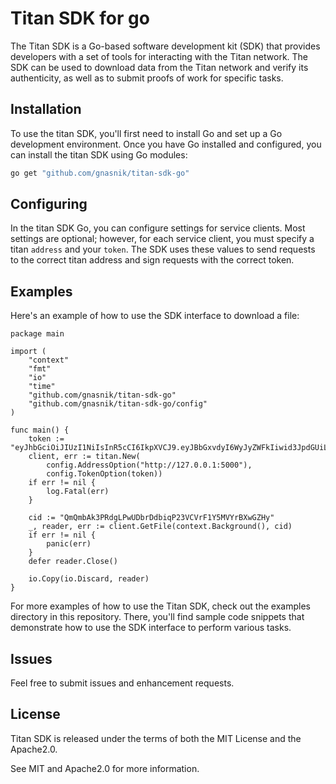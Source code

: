 # Titan SDK for go

The Titan SDK is a Go-based software development kit (SDK) that provides developers with a set of tools for interacting with the Titan network. 
The SDK can be used to download data from the Titan network and verify its authenticity, as well as to submit proofs of work for specific tasks.


## Installation

To use the titan SDK, you'll first need to install Go and set up a Go development environment. Once you have Go installed and configured, you can install the titan SDK using Go modules:
```bash
go get "github.com/gnasnik/titan-sdk-go"
```

## Configuring
In the titan SDK Go, you can configure settings for service clients. Most settings are optional; however, for each service client, you must specify a titan `address` and your `token`. The SDK uses these values to send requests to the correct titan address and sign requests with the correct token.

## Examples

Here's an example of how to use the SDK interface to download a file:

```
package main

import (
	"context"
	"fmt"
	"io"
	"time"
	"github.com/gnasnik/titan-sdk-go"
	"github.com/gnasnik/titan-sdk-go/config"
)

func main() {
	token := "eyJhbGciOiJIUzI1NiIsInR5cCI6IkpXVCJ9.eyJBbGxvdyI6WyJyZWFkIiwid3JpdGUiLCJzaWduIiwiYWRtaW4iXX0.CqP49rNKcJlN3vGGebPYgHb929Cm3tR6RCKPF95gf04"
	client, err := titan.New(
		config.AddressOption("http://127.0.0.1:5000"),
		config.TokenOption(token))
	if err != nil {
		log.Fatal(err)
	}	
	
	cid := "QmQmbAk3PRdgLPwUDbrDdbiqP23VCVrF1Y5MVYrBXwGZHy"
	_, reader, err := client.GetFile(context.Background(), cid)
	if err != nil {
		panic(err)
	}
	defer reader.Close()

	io.Copy(io.Discard, reader)
}

```

For more examples of how to use the Titan SDK, check out the examples directory in this repository. There, you'll find sample code snippets that demonstrate how to use the SDK interface to perform various tasks.

## Issues
Feel free to submit issues and enhancement requests.


## License

Titan SDK is released under the terms of both the MIT License and the Apache2.0.

See MIT and Apache2.0 for more information.

